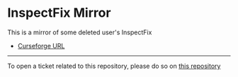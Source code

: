 # InspectFix Mirror

This is a mirror of some deleted user's InspectFix

- [Curseforge URL](https://www.curseforge.com/wow/addons/inspectfix)

----

To open a ticket related to this repository, please do so on [this repository](https://github.com/curseforge-mirror/.github)